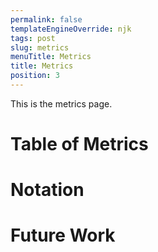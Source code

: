 ```yaml
---
permalink: false
templateEngineOverride: njk
tags: post
slug: metrics
menuTitle: Metrics
title: Metrics
position: 3
---
```


This is the metrics page.

# Table of Metrics

# Notation

# Future Work